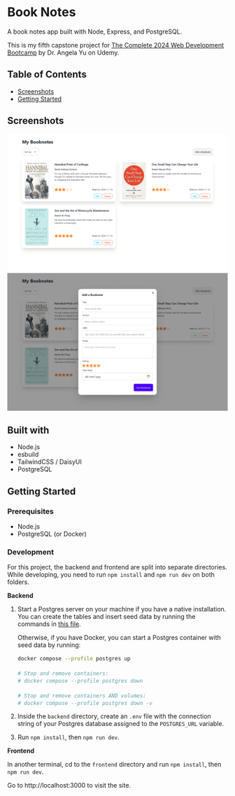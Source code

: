 # Book Notes

A book notes app built with Node, Express, and PostgreSQL.

This is my fifth capstone project for [The Complete 2024 Web Development Bootcamp](https://betmgm.udemy.com/course/the-complete-web-development-bootcamp/) by Dr. Angela Yu on Udemy.

## Table of Contents

- [Screenshots](#screenshots)
- [Getting Started](#getting_started)
<!-- - [Usage](#usage) -->
<!-- - [Contributing](../CONTRIBUTING.md) -->

## Screenshots

![](./screenshot-home.png)
![](./screenshot-form.png)

## Built with

- Node.js
- esbuild
- TailwindCSS / DaisyUI
- PostgreSQL

## Getting Started

<!-- These instructions will get you a copy of the project up and running on your local machine for development and testing purposes. See [deployment](#deployment) for notes on how to deploy the project on a live system. -->

### Prerequisites

- Node.js
- PostgreSQL (or Docker)

### Development

For this project, the backend and frontend are split into separate directories. While developing, you need to run `npm install` and `npm run dev` on both folders.

**Backend**

1. Start a Postgres server on your machine if you have a native installation. You can create the tables and insert seed data by running the commands in [this file](./.docker/postgres/seed-postgres.sql).

   Otherwise, if you have Docker, you can start a Postgres container with seed data by running:

   ```sh
   docker compose --profile postgres up

   # Stop and remove containers:
   # docker compose --profile postgres down

   # Stop and remove containers AND volumes:
   # docker compose --profile postgres down -v
   ```

2. Inside the `backend` directory, create an `.env` file with the connection string of your Postgres database assigned to the `POSTGRES_URL` variable.
3. Run `npm install`, then `npm run dev`.

**Frontend**

In another terminal, cd to the `frontend` directory and run `npm install`, then `npm run dev`.

Go to http://localhost:3000 to visit the site.
